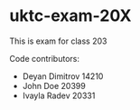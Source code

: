 # uktc-exam-20X

This is exam for class 203

Code contributors:
- Deyan Dimitrov 14210
- John Doe 20399
- Ivayla Radev 20331
